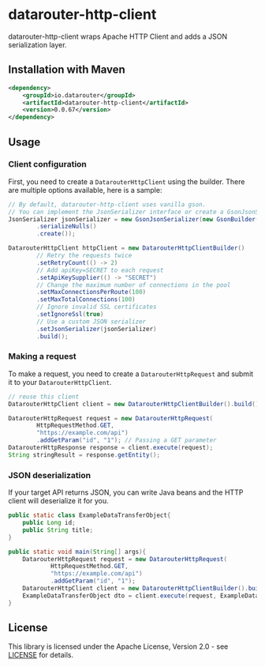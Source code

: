 # datarouter-http-client

datarouter-http-client wraps Apache HTTP Client and adds a JSON serialization layer.

## Installation with Maven

```xml
<dependency>
	<groupId>io.datarouter</groupId>
	<artifactId>datarouter-http-client</artifactId>
	<version>0.0.67</version>
</dependency>
```

## Usage

### Client configuration

First, you need to create a `DatarouterHttpClient` using the builder. There are multiple options available, here is a sample:

```java
// By default, datarouter-http-client uses vanilla gson.
// You can implement the JsonSerializer interface or create a GsonJsonSerializer.
JsonSerializer jsonSerializer = new GsonJsonSerializer(new GsonBuilder()
		.serializeNulls()
		.create());

DatarouterHttpClient httpClient = new DatarouterHttpClientBuilder()
		// Retry the requests twice
		.setRetryCount(() -> 2)
		// Add apiKey=SECRET to each request
		.setApiKeySupplier(() -> "SECRET")
		// Change the maximum number of connections in the pool	
		.setMaxConnectionsPerRoute(100)
		.setMaxTotalConnections(100)
		// Ignore invalid SSL certificates
		.setIgnoreSsl(true)
		// Use a custom JSON serializer
		.setJsonSerializer(jsonSerializer)
		.build();
```

### Making a request

To make a request, you need to create a `DatarouterHttpRequest` and submit it to your `DatarouterHttpClient`.

```java
// reuse this client
DatarouterHttpClient client = new DatarouterHttpClientBuilder().build();

DatarouterHttpRequest request = new DatarouterHttpRequest(
		HttpRequestMethod.GET, 
		"https://example.com/api")
		.addGetParam("id", "1"); // Passing a GET parameter
DatarouterHttpResponse response = client.execute(request);
String stringResult = response.getEntity();
```

### JSON deserialization

If your target API returns JSON, you can write Java beans and the HTTP client will deserialize it for you.

```java
public static class ExampleDataTransferObject{
	public Long id;
	public String title;
}

public static void main(String[] args){
	DatarouterHttpRequest request = new DatarouterHttpRequest(
			HttpRequestMethod.GET, 
			"https://example.com/api")
			.addGetParam("id", "1");
	DatarouterHttpClient client = new DatarouterHttpClientBuilder().build();
	ExampleDataTransferObject dto = client.execute(request, ExampleDataTransferObject.class);
}
```

## License

This library is licensed under the Apache License, Version 2.0 - see [LICENSE](../LICENSE) for details.
